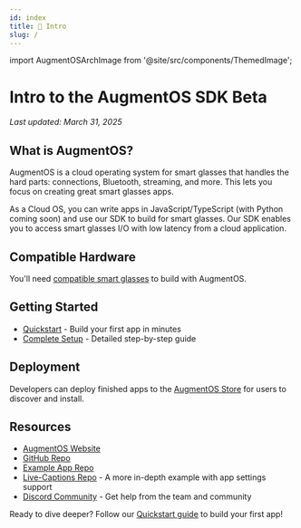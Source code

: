 ```yaml
---
id: index
title: 👋 Intro
slug: /
---
```


import AugmentOSArchImage from '@site/src/components/ThemedImage';

# Intro to the AugmentOS SDK Beta

*Last updated: March 31, 2025*

## What is AugmentOS?

AugmentOS is a cloud operating system for smart glasses that handles the hard parts: connections, Bluetooth, streaming, and more. This lets you focus on creating great smart glasses apps.

<div style={{maxWidth: '515px', margin: '0 auto'}}>
  <AugmentOSArchImage width="100%" />
</div>

As a Cloud OS, you can write apps in JavaScript/TypeScript (with Python coming soon) and use our SDK to build for smart glasses. Our SDK enables you to access smart glasses I/O with low latency from a cloud application.

## Compatible Hardware

You'll need [compatible smart glasses](https://augmentos.org/glasses/) to build with AugmentOS.

## Getting Started

- [Quickstart](quickstart) - Build your first app in minutes
- [Complete Setup](getting-started) - Detailed step-by-step guide

## Deployment

Developers can deploy finished apps to the [AugmentOS Store](https://appstore.augmentos.org) for users to discover and install.

## Resources

- [AugmentOS Website](https://augmentos.org)
- [GitHub Repo](https://github.com/AugmentOS-Community/AugmentOS)
- [Example App Repo](https://github.com/AugmentOS-Community/AugmentOS-Cloud-Example-App)
- [Live-Captions Repo](https://github.com/AugmentOS-Community/LiveCaptionsOnSmartGlasses) - A more in-depth example with app settings support
- [Discord Community](https://discord.gg/5ukNvkEAqT) - Get help from the team and community

Ready to dive deeper? Follow our [Quickstart guide](quickstart) to build your first app!